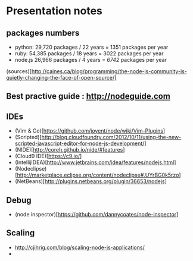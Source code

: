 # Presentation notes

## packages numbers

 * python:  29,720 packages / 22 years = 1351 packages per year
 * ruby:      54,385 packages / 18 years =    3022 packages per year
 * node.js  26,966 packages / 4 years =   _6742_ packages per year

 (sources)[http://caines.ca/blog/programming/the-node-js-community-is-quietly-changing-the-face-of-open-source/]
 
## Best practive guide : http://nodeguide.com
 

## IDEs

 * (Vim \& Co)[https://github.com/joyent/node/wiki/Vim-Plugins]
 * (Scripted)[http://blog.cloudfoundry.com/2012/10/11/using-the-new-scripted-javascript-editor-for-node-js-development/]
 * (NIDE)[http://coreh.github.io/nide/#features]
 * (Cloud9 IDE)[https://c9.io/] 
 * (IntellijIDEA)[http://www.jetbrains.com/idea/features/nodejs.html]
 * (Nodeclipse)[http://marketplace.eclipse.org/content/nodeclipse#.UYrBG0k5rzo]
 * (NetBeans)[http://plugins.netbeans.org/plugin/36653/nodejs]

## Debug

 * (node inspector)[https://github.com/dannycoates/node-inspector]

## Scaling

 * http://cjihrig.com/blog/scaling-node-js-applications/
 * 
